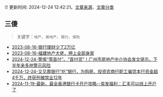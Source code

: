 :alarm_clock: 更新时间: 2024-12-24 12:42:21。[文章来源](/README.md)、[文章分类](/TAGS.md)

## 三傻


> 关键字：`地产`、`房地产`、`银行`、`保险`



- [2023-08-16-银行理财少了2万亿](https://www.aicaijing.com.cn/article/18565) 
- [2023-08-16-福建地产大佬，押上全部身家](https://www.aicaijing.com.cn/article/18567) 
- [2024-12-24-警惕“零首付”、“首付贷”！广州市房地产中介协会发文提示，下半年来多地警示风险](https://www.cls.cn/detail/1898407) 
- [2024-12-24-又见靠银行“吃”银行，为购房、投资农商行职工骗贷本行资金超4千万，终获刑被禁业12年](https://www.cls.cn/detail/1898404) 
- [2024-11-19-最新、最全香港银行卡开户攻略--突发福利：汇丰可以线上开户了](https://xueqiu.com/8108653112/313443790) 
